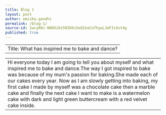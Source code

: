 ```yaml
---
title: Blog 1
layout: post
author: omisha.gandhi
permalink: /blog-1/
source-id: 1wcyK0c-N0OXi0z50IK6sSeQ1baCo7hywLJmFIxXvt4g
published: true
---
```

<table>
  <tr>
    <td>Title: What has inspired me to bake and dance? </td>
  </tr>
  </table>
  <table>
    <td>Hi everyone today I am going to tell you about myself and what inspired me to bake and dance.The way I got inspired to bake was because of my mum's passion for baking.She made each of our cakes every year. Now as I am slowly getting into baking, my first cake I made by myself was a chocolate cake then a marble cake and finally the next cake I want to make is a watermelon cake with dark and light green buttercream with a red velvet cake inside. </td>
</table>
